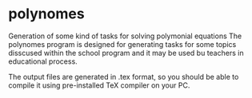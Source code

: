 # polynomes
Generation of some kind of tasks for solving polymonial equations
The polynomes program is designed for generating tasks for some topics disscused within the school program and it may be used bu teachers in educational process.

The output files are generated in .tex format, so you should be able to compile it using pre-installed TeX compiler on your PC.
